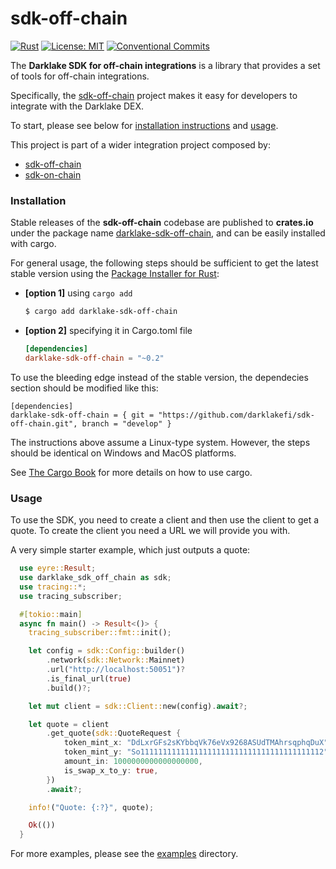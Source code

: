 # sdk-off-chain

[![Rust](https://img.shields.io/badge/Rust-1.89.0-orange?logo=rust&logoColor=white)](https://www.rust-lang.org/) [![License: MIT](https://img.shields.io/badge/License-MIT-yellow.svg)](LICENSE) [![Conventional Commits](https://img.shields.io/badge/Conventional%20Commits-1.0.0-yellow.svg)](https://conventionalcommits.org)

The **Darklake SDK for off-chain integrations** is a library that provides a set of tools for off-chain integrations.

Specifically, the [sdk-off-chain](https://github.com/darklakefi/sdk-off-chain) project makes it easy for developers to integrate with the Darklake DEX.

To start, please see below for [installation instructions](https://github.com/darklakefi/sdk-off-chain#installation) and [usage](https://github.com/darklakefi/sdk-off-chain#usage).

This project is part of a wider integration project composed by:
- [sdk-off-chain](https://github.com/darklakefi/sdk-off-chain)
- [sdk-on-chain](https://github.com/darklakefi/sdk-on-chain)

### Installation

Stable releases of the **sdk-off-chain** codebase are published to **crates.io** under the package name [darklake-sdk-off-chain](https://crates.io/crates/darklake-sdk-off-chain), and can be easily installed with cargo.

For general usage, the following steps should be sufficient to get the latest stable version using the [Package Installer for Rust](https://github.com/rust-lang/cargo):

- **\[option 1]** using `cargo add`

    ```bash
    $ cargo add darklake-sdk-off-chain
    ```

- **\[option 2]** specifying it in Cargo.toml file

    
    ```toml
    [dependencies]
    darklake-sdk-off-chain = "~0.2"
    ```
    
To use the bleeding edge instead of the stable version, the dependecies section should be modified like this:

```
[dependencies]
darklake-sdk-off-chain = { git = "https://github.com/darklakefi/sdk-off-chain.git", branch = "develop" }
```

The instructions above assume a Linux-type system. However, the steps should be identical on Windows and MacOS platforms.

See [The Cargo Book](https://doc.rust-lang.org/cargo/index.html) for more details on how to use cargo.

### Usage

To use the SDK, you need to create a client and then use the client to get a quote. To create the client you need a URL we will provide you with.

A very simple starter example, which just outputs a quote:
```rust
  use eyre::Result;
  use darklake_sdk_off_chain as sdk;
  use tracing::*;
  use tracing_subscriber;

  #[tokio::main]
  async fn main() -> Result<()> {
    tracing_subscriber::fmt::init();

    let config = sdk::Config::builder()
        .network(sdk::Network::Mainnet)
        .url("http://localhost:50051")?
        .is_final_url(true)
        .build()?;

    let mut client = sdk::Client::new(config).await?;

    let quote = client
        .get_quote(sdk::QuoteRequest {
            token_mint_x: "DdLxrGFs2sKYbbqVk76eVx9268ASUdTMAhrsqphqDuX".to_string(),
            token_mint_y: "So11111111111111111111111111111111111111112".to_string(),
            amount_in: 1000000000000000000,
            is_swap_x_to_y: true,
        })
        .await?;

    info!("Quote: {:?}", quote);

    Ok(())
  }
```

For more examples, please see the [examples](https://github.com/darklakefi/sdk-off-chain/tree/develop/examples) directory.